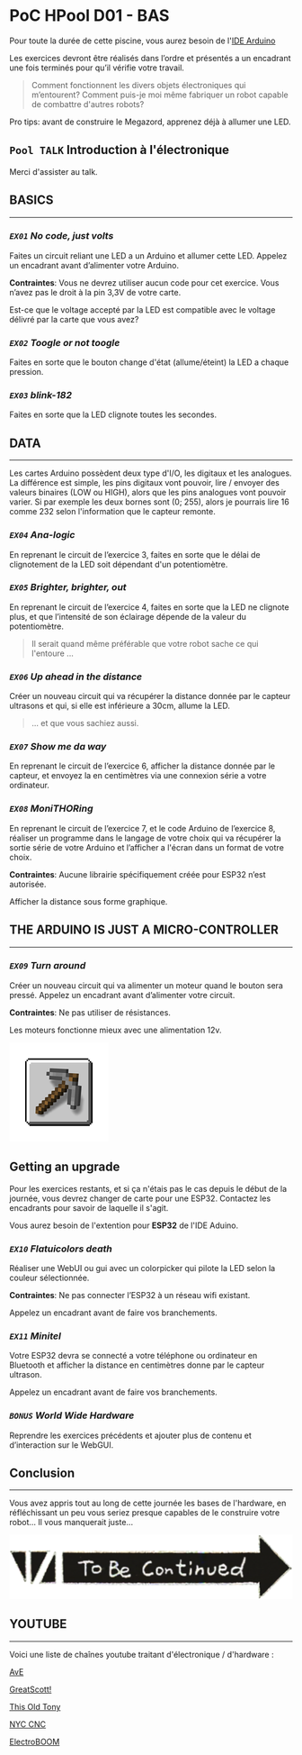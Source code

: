 # PoC HPool D01 - BAS

Pour toute la durée de cette piscine, vous aurez besoin de l'[IDE Arduino](https://www.arduino.cc/en/main/software)

Les exercices devront être réalisés dans l’ordre et présentés a un encadrant une fois terminés pour qu’il vérifie votre travail.

> Comment fonctionnent les divers objets électroniques qui m’entourent? Comment puis-je moi même fabriquer un robot capable de combattre d'autres robots?

Pro tips: avant de construire le Megazord, apprenez déjà à allumer une LED.

## `Pool TALK` Introduction à l'électronique

Merci d'assister au talk.

## BASICS

---

### *`EX01` No code, just volts*

Faites un circuit reliant une LED a un Arduino et allumer cette LED. Appelez un encadrant avant d’alimenter votre Arduino.

**Contraintes**: Vous ne devrez utiliser aucun code pour cet exercice. Vous n’avez pas le droit à la pin 3,3V de votre carte.

Est-ce que le voltage accepté par la LED est compatible avec le voltage délivré par la carte que vous avez?

### *`EX02` Toogle or not toogle*

Faites en sorte que le bouton change d'état (allume/éteint) la LED a chaque pression.

### *`EX03` blink-182*

Faites en sorte que la LED clignote toutes les secondes.

## DATA

---

Les cartes Arduino possèdent deux type d'I/O, les digitaux et les analogues. La différence est simple, les pins digitaux vont pouvoir, lire / envoyer des valeurs binaires (LOW ou HIGH), alors que les pins analogues vont pouvoir varier. Si par exemple les deux bornes sont (0; 255), alors je pourrais lire 16 comme 232 selon l'information que le capteur remonte.

### *`EX04` Ana-logic*

En reprenant le circuit de l’exercice 3, faites en sorte que le délai de clignotement de la LED soit dépendant d'un potentiomètre.

### *`EX05` Brighter, brighter, out*

En reprenant le circuit de l’exercice 4, faites en sorte que la LED ne clignote plus, et que l’intensité de son éclairage dépende de la valeur du potentiomètre.

> Il serait quand même préférable que votre robot sache ce qui l'entoure ...

### *`EX06` Up ahead in the distance*

Créer un nouveau circuit qui va récupérer la distance donnée par le capteur ultrasons et qui, si elle est inférieure a 30cm, allume la LED.

> ... et que vous sachiez aussi.

### *`EX07` Show me da way*

En reprenant le circuit de l’exercice 6, afficher la distance donnée par le capteur, et envoyez la en centimètres via une connexion série a votre ordinateur.

### *`EX08` MoniTHORing*

En reprenant le circuit de l’exercice 7, et le code Arduino de l’exercice 8, réaliser un programme dans le langage de votre choix qui va récupérer la sortie série de votre Arduino et l’afficher a l'écran dans un format de votre choix.

**Contraintes**: Aucune librairie spécifiquement créée pour ESP32 n’est autorisée.

Afficher la distance sous forme graphique.

## THE ARDUINO IS JUST A MICRO-CONTROLLER

---

### *`EX09` Turn around*

Créer un nouveau circuit qui va alimenter un moteur quand le bouton sera pressé. Appelez un encadrant avant d’alimenter votre circuit.

**Contraintes**: Ne pas utiliser de résistances.

Les moteurs fonctionne mieux avec une alimentation 12v.

![pickaxe](https://github.com/PoCInnovation/Pool2021/blob/master/.github/assets/hardware_pickaxe.png)

## Getting an upgrade

Pour les exercices restants, et si ça n'étais pas le cas depuis le début de la journée, vous devrez changer de carte pour une ESP32. Contactez les encadrants pour savoir de laquelle il s'agit.

Vous aurez besoin de l'extention pour **ESP32** de l'IDE Aduino.

### *`EX10` Flatuicolors death*

Réaliser une WebUI ou gui avec un colorpicker qui pilote la LED selon la couleur sélectionnée.

**Contraintes**: Ne pas connecter l’ESP32 à un réseau wifi existant.

Appelez un encadrant avant de faire vos branchements.

### *`EX11` Minitel*

Votre ESP32 devra se connecté a votre téléphone ou ordinateur en Bluetooth et afficher la distance en centimètres donne par le capteur ultrason.

Appelez un encadrant avant de faire vos branchements.

### *`BONUS` World Wide Hardware*

Reprendre les exercices précédents et ajouter plus de contenu et d’interaction sur le WebGUI. 

## Conclusion

---

Vous avez appris tout au long de cette journée les bases de l'hardware, en réfléchissant un peu vous seriez presque capables de le construire votre robot... Il vous manquerait juste...

![continued](https://github.com/PoCInnovation/Pool2021/blob/master/.github/assets/hardware_continued.png)

## YOUTUBE

---

Voici une liste de chaînes youtube traitant d'électronique / d'hardware  :

[AvE](https://www.youtube.com/user/arduinoversusevil)

[GreatScott!](https://www.youtube.com/user/greatscottlab)

[This Old Tony](https://www.youtube.com/user/featony)

[NYC CNC](https://www.youtube.com/user/saunixcomp)

[ElectroBOOM](https://www.youtube.com/user/msadaghd)

